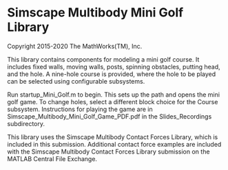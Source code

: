 # **Simscape Multibody Mini Golf Library**
Copyright 2015-2020 The MathWorks(TM), Inc.

This library contains components for modeling a mini golf course.  It includes
fixed walls, moving walls, posts, spinning obstacles, putting head, and the hole.
A nine-hole course is provided, where the hole to be played can be selected
using configurable subsystems. 

Run startup_Mini_Golf.m to begin.  This sets up the path and opens the mini golf game.
To change holes, select a different block choice for the Course subsystem.
Instructions for playing the game are in Simscape_Multibody_Mini_Golf_Game_PDF.pdf
in the Slides_Recordings subdirectory.

This library uses the Simscape Multibody Contact Forces Library, which is
included in this submission.  Additional contact force examples
are included with the Simscape Multibody Contact Forces Library submission
on the MATLAB Central File Exchange.

